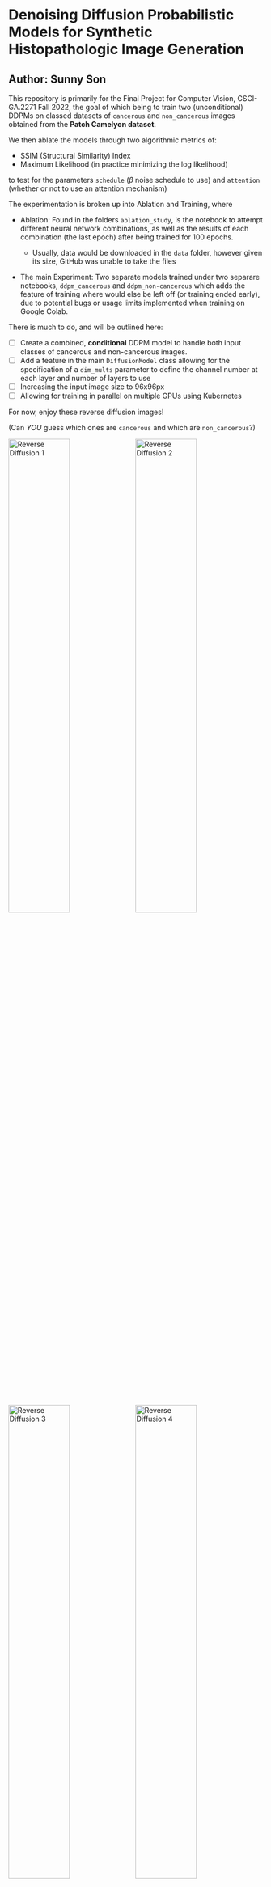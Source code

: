 # Denoising Diffusion Probabilistic Models for Synthetic Histopathologic Image Generation
## Author: Sunny Son

This repository is primarily for the Final Project for Computer Vision, CSCI-GA.2271 Fall 2022, the goal of which being to train two (unconditional) DDPMs on classed datasets of `cancerous` and `non_cancerous` images obtained from the **Patch Camelyon dataset**.

We then ablate the models through two algorithmic metrics of:

- SSIM (Structural Similarity) Index
- Maximum Likelihood (in practice minimizing the log likelihood)

to test for the parameters `schedule` ($\beta$ noise schedule to use) and `attention` (whether or not to use an attention mechanism)

The experimentation is broken up into Ablation and Training, where

- Ablation: Found in the folders `ablation_study`, is the notebook to attempt different neural network combinations, as well as the results of each combination (the last epoch) after being trained for 100 epochs.

    - Usually, data would be downloaded in the `data` folder, however given its size, GitHub was unable to take the files

- The main Experiment: Two separate models trained under two separare notebooks, `ddpm_cancerous` and `ddpm_non-cancerous` which adds the feature of training where would else be left off (or training ended early), due to potential bugs or usage limits implemented when training on Google Colab.

There is much to do, and will be outlined here:

- [ ] Create a combined, **conditional** DDPM model to handle both input classes of cancerous and non-cancerous images.
- [ ] Add a feature in the main `DiffusionModel` class allowing for the specification of a `dim_mults` parameter to define the channel number at each layer and number of layers to use
- [ ] Increasing the input image size to 96x96px
- [ ] Allowing for training in parallel on multiple GPUs using Kubernetes

For now, enjoy these reverse diffusion images!

(Can *YOU* guess which ones are `cancerous` and which are `non_cancerous`?)

<p align="center">
    <div>
        <img src="https://github.com/sunnydigital/ddpm-histo-gen/blob/main/images/gifs/cosine_beta_schedule-no_attention05-interval10.gif" alt="Reverse Diffusion 1" width="49%"> 
        <img src="https://github.com/sunnydigital/ddpm-histo-gen/blob/main/images/gifs/cosine_beta_schedule-no_attention26-interval10.gif" alt="Reverse Diffusion 2" width="49%">
    </div>
    <div>
        <img src="https://github.com/sunnydigital/ddpm-histo-gen/main/images/gifs/cosine_beta_schedule-no_attention43-interval10.gif" alt="Reverse Diffusion 3" width="49%">
        <img src="https://github.com/sunnydigital/ddpm-histo-gen/main/images/gifs/cosine_beta_schedule-no_attention47-interval10.gif" alt="Reverse Diffusion 4" width="49%">
    </div>
</p>
These images awere generated using the combination of `cosine_beta_schedule` and `no_attention`, as through our ablation study, was shown to be the best combination of schedule/attention mechanism.
